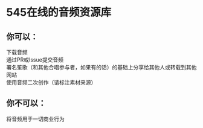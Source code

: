 # 545在线的音频资源库

## 你可以：
下载音频  
通过PR或Issue提交音频  
署名笙歌（和其他合唱参与者，如果有的话）的基础上分享给其他人或转载到其他网站  
使用音频二次创作（请标注素材来源）  

## 你不可以：
将音频用于一切商业行为